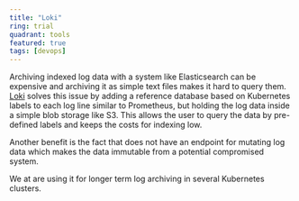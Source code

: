 ```yaml
---
title: "Loki"
ring: trial
quadrant: tools
featured: true
tags: [devops]
---
```


Archiving indexed log data with a system like Elasticsearch can be expensive and archiving it as simple text files makes it hard to query them.
[Loki](https://grafana.com/oss/loki/) solves this issue by adding a reference database based on Kubernetes labels to each log line similar to Prometheus, but holding the log data inside a simple blob storage like S3.
This allows the user to query the data by pre-defined labels and keeps the costs for indexing low.

Another benefit is the fact that does not have an endpoint for mutating log data which makes the data immutable from a potential compromised system.

We at are using it for longer term log archiving in several Kubernetes clusters.
